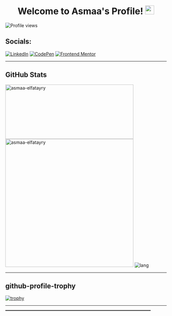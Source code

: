 
<h1 align="center"> Welcome to Asmaa's Profile!  <img src="https://media.giphy.com/media/hvRJCLFzcasrR4ia7z/giphy.gif" width="28"></h1>
<!--
<h2 align="center"><a href="https://git.io/typing-svg"><img src="https://readme-typing-svg.demolab.com?font=Fira+Code&size=22&duration=7000&pause=2000&color=C6538C&random=false&width=600&lines=Someone+who+wishes+to+keep+learning+everyday" alt="Typing SVG" /></a></h2>
<img align="right" width="300" alt="code" src="https://cdn.dribbble.com/users/2789762/screenshots/8630894/media/583b209224b027954cb6e8b9901cb731.gif">-->

![Profile views](https://komarev.com/ghpvc/?username=AsmaaElfatayry&label=Profile%20views&color=C6538C&style=flat)

<!--- 🔭 Currently interning at ITI on Professional Web Development and Business Intelligence track for 9 months
- 💬 Ask me about HTML, CSS, JavaScript, SCSS
- 📫 How to reach me: [Email Me](mailto:asmaa.elfatayry@gmail.com)
- 🔍 Searching for Information skill
- ✨ Hobbies:
  - 📖 Reading
  - 🤸‍♂️ Passion for learning new things
  - 💡 Handmade works
  - ⚡ Knowledge about different cultures

---
-->
## Socials:

[<img src="https://img.shields.io/badge/LinkedIn-0077B5?style=for-the-badge&logo=linkedin&logoColor=white" alt="LinkedIn" />](https://linkedin.com/in/asmaa-elfatayry)
[<img src="https://img.shields.io/badge/CodePen-000000?style=for-the-badge&logo=codepen&logoColor=white" alt="CodePen" />](https://codepen.io/asmaaelfatayry)
[<img src="https://img.shields.io/badge/Frontend%20Mentor-848D97?style=for-the-badge&logo=frontendmentor&logoColor=white" alt="Frontend Mentor" />](https://www.frontendmentor.io/profile/asmaa-elfatayry)

---






## GitHub Stats

<div >
    <img width="400" height="170" src="https://streak-stats.demolab.com/?user=AsmaaElfatayry&theme=radical" alt="asmaa-elfatayry" />
  <img width="400"    src="https://github-readme-stats.vercel.app/api?username=AsmaaElfatayry&show_icons=true&locale=en&layout=compact&theme=radical" alt="asmaa-elfatayry" />
    <img src="https://github-readme-stats.vercel.app/api/top-langs/?username=AsmaaElfatayry&layout=pie&show_icons=true&locale=en&theme=radical" alt="lang"/>
</div>

---
## github-profile-trophy

<div align="left">
  <a href="https://github.com/ryo-ma/github-profile-trophy">
    <img src="https://github-profile-trophy.vercel.app/?username=AsmaaElfatayry&no-bg=true&margin-w=15&row=1&column=5&theme=darkhub" alt="trophy">
  </a>
</div>

---



<hr style="width:90%; height:2px; align-align:center">
